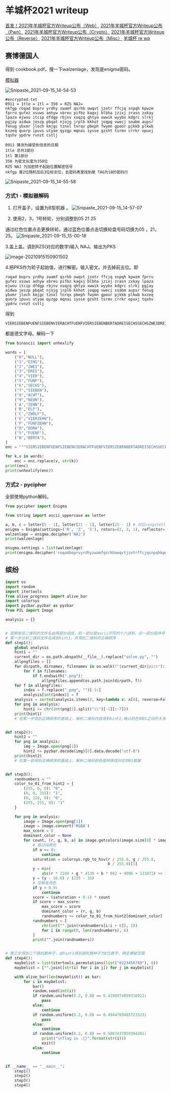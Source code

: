 # 羊城杯2021 writeup

[首发！2021年羊城杯官方Writeup公布（Web）](https://mp.weixin.qq.com/s/BqLTX3au1GIPn3cz9xZISA)
[2021年羊城杯官方Writeup公布（Pwn）](https://mp.weixin.qq.com/s/I9S-C7vlgGJKd0dtApJXtA)
[2021年羊城杯官方Writeup公布（Crypto）](https://mp.weixin.qq.com/s/abS7vxi1eODfPgbuLh4aHA)
[2021年羊城杯官方Writeup公布（Reverse）](https://mp.weixin.qq.com/s/f06bifwP9w1dJX5_yPXhIw)
[2021年羊城杯官方Writeup公布（Misc）](https://mp.weixin.qq.com/s/ps1pscS1_CJib0qrgrAnnQ)
[羊城杯 re wp](https://mp.weixin.qq.com/s/5orsLlnLMLI5_GE8-0eDfw)

## 赛博德国人

得到 cookbook.pdf，搜一下walzenlage，发现是enigma密码。

[模拟器](http://enigmamuseum.com/EnigmaSim.zip)

![Snipaste_2021-09-15_14-54-53](羊城杯2021writeup.assets/Snipaste_2021-09-15_14-54-53-16316889112961.png)

```
#encrypted.txt
0911 = 1tle = 1tl = 350 = RZS NAJ=
nkfgp roqad boprv yrdhy zwamf qsrhb owqvt jzotr ffcjq snpqh kpwzm fprru gufez xsuws aohyw xbreu pifbz kagxj blbha jzixj zrasn zxkay lpaza ejwou itcip dfdgp rbjnv xuqzq qhtya xwwik wyybx kdgrc slrkj pgjay aidwa jeszp pbqat njojg jrplb kkhot joqpg vwecj soabm aupsr fenug ybxmr jloch kmjgc tznxl tnrqx pbeph fwymn gpoor pjkkb plkwb kxzeq quorp ipuvs utyae qyzgp mqnai iysse gzsht tsrmv crrkr opuxj tqshv ypdrw rvnzt cstlj 

0911 猜测为接受到信息的日期  
1tle 总共1部分
1tl 第1部分
350 为密文长度为350位
RZS NAJ 为加密转子起始位置解密信号
nkfgp 是2位随机加后3位标志位，去密码表里找到是 TAG为10的密码行
```

![Snipaste_2021-09-15_14-55-58](羊城杯2021writeup.assets/Snipaste_2021-09-15_14-55-58.png)

### 方式1 - 模拟器解码

1. 打开盖子，设置为B型机器 。
   ![Snipaste_2021-09-15_14-57-07](羊城杯2021writeup.assets/Snipaste_2021-09-15_14-57-07.png)

1. 使用2，3，1号转轮，分别调整到05 21 25

通过红色位置点击更换转轮，通过蓝色位置点击切换轮盘号码切换为05 ，21， 25。
 ![Snipaste_2021-09-15_15-00-18](羊城杯2021writeup.assets/Snipaste_2021-09-15_15-00-18.png)

3.盖上盖。调到RZS(对应的数字)输入 NAJ。输出为PKS

![image-20210915150901502](羊城杯2021writeup.assets/image-20210915150901502.png)

4.把PKS作为轮子起始值，进行解密。输入密文。并去掉前五位。即

```
roqad boprv yrdhy zwamf qsrhb owqvt jzotr ffcjq snpqh kpwzm fprru gufez xsuws aohyw xbreu pifbz kagxj blbha jzixj zrasn zxkay lpaza ejwou itcip dfdgp rbjnv xuqzq qhtya xwwik wyybx kdgrc slrkj pgjay aidwa jeszp pbqat njojg jrplb kkhot joqpg vwecj soabm aupsr fenug ybxmr jloch kmjgc tznxl tnrqx pbeph fwymn gpoor pjkkb plkwb kxzeq quorp ipuvs utyae qyzgp mqnai iysse gzsht tsrmv crrkr opuxj tqshv ypdrw rvnzt cstlj 
```

得到

```
VIERSIEBENFUENFSIEBENVIERACHTFUENFVIERSIEBENBERTADREISECHSSECHSZWEIDREINEUNDREISECHSDREISIEBENDREIZWEIDREINULLDREIFUENFSECHSSECHSSECHSFUENFDREISIEBENDREIFUENFDREISIEBENDREINEUNDREIFUENFSECHSSECHSDREIEINSDREINULLDREIVIERDREIACHTDREIFUENFDREISIEBENDREIEINSSECHSDREISECHSSECHSDREIVIERSECHSDREISECHSSECHSSECHSZWEIDREISIEBENDREINULLDREIDREISIEBENDORA
```

都是德文字母。解码一下



```python
from binascii import unhexlify

words = [
    ("0","NULL"),
    ("1","EINS"),
    ("2","ZWEI"),
    ("3","DREI"),
    ("4","VIER"),
    ("5","FÜNF"),
    ("6","SECHS"),
    ("7","SIEBEN"),
    ("8","ACHT"),
    ("9","NEUN"),
    ('A',"ZEHN"),
    ('B',"ELF"),
    ('C',"ZWÖLF"),
    ('E',"VIERZEHN"),
    ('F',"FÜNFZEHN"),
    ("D","DORA"),
    ("5","FUENF"),
    ("B","BERTA"),
]
enc = """VIERSIEBENFUENFSIEBENVIERACHTFUENFVIERSIEBENBERTADREISECHSSECHSZWEIDREINEUNDREISECHSDREISIEBENDREIZWEIDREINULLDREIFUENFSECHSSECHSSECHSFUENFDREISIEBENDREIFUENFDREISIEBENDREINEUNDREIFUENFSECHSSECHSDREIEINSDREINULLDREIVIERDREIACHTDREIFUENFDREISIEBENDREIEINSSECHSDREISECHSSECHSDREIVIERSECHSDREISECHSSECHSSECHSZWEIDREISIEBENDREINULLDREIDREISIEBENDORA"""

for k,v in words:
    enc = enc.replace(v, str(k))
print(enc)
print(unhexlify(enc))
```



### 方式2 - pycipher

全部使用python解码。



```python
from pycipher import Enigma

from string import ascii_uppercase as letter

a, b, c = letter[5 - 1], letter[21 - 1], letter[25 - 1] # 对应ringstellung的05,21,25, 从0开始所以-1
enigma = Enigma(settings=('R', 'Z', 'S'), rotors=(2, 3, 1), reflector='B', ringstellung=(a, b, c), steckers=[('A', 'T'), ('B', 'V'), ('C', 'F'), ('E', 'N'), ('G', 'Y'), ('H', 'O'), ('I', 'W'), ('L', 'U'), ('M', 'Z'), ('Q', 'X')])
walzenlage = enigma.decipher('NAJ')
print(walzenlage)

enigma.settings = list(walzenlage)
print(enigma.decipher('roqadboprvyrdhyzwamfqsrhbowqvtjzotrffcjqsnpqhkpwzmfprrugufezxsuwsaohywxbreupifbzkagxjblbhajzixjzrasnzxkaylpazaejwouitcipdfdgprbjnvxuqzqqhtyaxwwikwyybxkdgrcslrkjpgjayaidwajeszppbqatnjojgjrplbkkhotjoqpgvwecjsoabmaupsrfenugybxmrjlochkmjgctznxltnrqxpbephfwymngpoorpjkkbplkwbkxzeqquorpipuvsutyaeqyzgpmqnaiiyssegzshttsrmvcrrkropuxjtqshvypdrwrvnztcstlj'))

```



## 缤纷

```python
import os
import random
import itertools
from alive_progress import alive_bar
import colorsys
import pyzbar.pyzbar as pyzbar
from PIL import Image

analysis = {}


# 观察发现二维码的文件名由两部分组成，前一部分是ascii字符的十六进制，后一部分是序号
# 第一步分析二维码文件名得到hint1，并得到二维码的正确顺序
def step1():
    global analysis
    hint1 = ""
    current_dir = os.path.abspath(__file__).replace("solve.py", "")
    allpngfiles = []
    for dirpath, dirnames, filenames in os.walk(f"{current_dir}pics"):
        for f in filenames:
            if f.endswith(".png"):
                allpngfiles.append(os.path.join(dirpath, f))
    for f in allpngfiles:
        index = f.replace(".png", "")[-3:]
        analysis[int(index)] = f
    analysis = sorted(analysis.items(), key=lambda x: x[0], reverse=False)
    for png in analysis:
        hint1 += chr(int(png[1].split("\\")[-1][:-7]))
    print(hint1)
    # 在第一步得到正确顺序的基础上，解析二维码内容得到hint2,确认颜色和01之间的关系


def step2():
    hint2 = ""
    for png in analysis:
        img = Image.open(png[1])
        hint2 += pyzbar.decode(img)[0].data.decode("utf-8")
    print(hint2)
    # 在第一部得到正确顺序的基础上，解析二维码颜色值转换成对应的01数据


def step3():
    randnumbers = ""
    color_to_01_from_hint2 = {
        (255, 0, 0): "0",
        (0, 0, 255): "1",
        (0, 128, 0): "0",
        (255, 255, 0): "1"
    }

    for png in analysis:
        image = Image.open(png[1])
        image = image.convert('RGBA')
        max_score = 0
        dominant_color = None
        for count, (r, g, b, a) in image.getcolors(image.size[0] * image.size[1]):
            # 跳过纯黑色
            if a == 0:
                continue
            saturation = colorsys.rgb_to_hsv(r / 255.0, g / 255.0,
                                             b / 255.0)[1]
            y = min(
                abs(r * 2104 + g * 4130 + b * 802 + 4096 + 131072) >> 13, 235)
            y = (y - 16.0) / (235 - 16)
            # 忽略高亮色
            if y > 0.9:
                continue
            score = (saturation + 0.1) * count
            if score > max_score:
                max_score = score
                dominant_color = (r, g, b)
                randnumbers += color_to_01_from_hint2[dominant_color]
            randnumbers = [
                chr(int("".join(randnumbers[i:i + 6]), 2))
                for i in range(0, len(randnumbers), 6)
            ]
            print("".join(randnumbers))


# 第三步得到三个随机数种子，由hint1得到随机数种子为8位数字，确定爆破范围
def step4():
    maybelist = list(itertools.permutations(list("0123456789"), 8))
    maybelist = ["".join([str(i) for i in j]) for j in maybelist]

    with alive_bar(len(maybelist)) as bar:
        for i in maybelist:
            bar()
            random.seed(int(i))
            if random.uniform(0.2, 0.8) == 0.4290974099316922:
                pass
            else:
                continue
            if random.uniform(0.2, 0.8) == 0.4944769485723323:
                pass
            else:
                continue
            if random.uniform(0.2, 0.8) == 0.5867437859394381:
                print("\nflag is :{}".format(str(i)))
                exit()
            else:
                continue


if __name__ == "__main__":
    step1()
    step2()
    step3()
    step4()
```